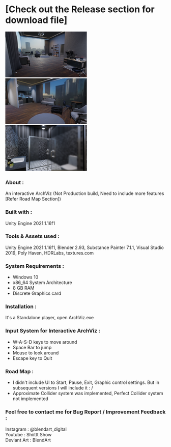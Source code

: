 <h1>[Check out the Release section for download file]</h1>

<img src="https://raw.githubusercontent.com/Thilak-KN/ArchViz/main/Screenshot_1.png" alt="screenshot_1" width="256" height="144">  <img src="https://github.com/Thilak-KN/ArchViz/blob/main/Screenshot_2.png?raw=true" alt="screenshot_2" width="256" height="144">  <img src="https://github.com/Thilak-KN/ArchViz/blob/main/Screenshot_3.png?raw=true" alt="screenshot_3" width="256" height="144">

<p><strong><h3>About :</h3></strong>An interactive ArchViz (Not Production build, Need to include more features [Refer Road Map Section])</p>
<p><strong><h3>Built with :</h3></strong>Unity Engine 2021.1.16f1</p>
<p><strong><h3>Tools &amp; Assets used :</h3></strong>Unity Engine 2021.1.16f1, Blender 2.93, Substance Painter 7.1.1, Visual Studio 2019, Poly Haven, HDRLabs, textures.com</p>
<p><strong><h3>System Requirements :</h3></strong></p>
<ul>
<li>Windows 10</li>
<li>x86_64 System Architecture</li>
<li>8 GB RAM</li>
<li>Discrete Graphics card</li>
</ul>
<p><strong><h3>Installation :</h3></strong></p>
<p>It's a Standalone player, open ArchViz.exe</p>
<p><strong><h3>Input System for Interactive ArchViz :</h3></strong></p>
<ul>
<li>W-A-S-D keys to move around</li>
<li>Space Bar to jump</li>
<li>Mouse to look around</li>
<li>Escape key to Quit</li>
</ul>
<p><h3>Road Map :</h3></p>
<ul>
<li>I didn't include UI to Start, Pause, Exit, Graphic control settings. But in subsequent versions I will include it : /</li>
<li>Approximate Collider system was implemented, Perfect Collider system not implemented</li>
</ul>
<p><h3>Feel free to contact me for Bug Report / Improvement Feedback :</h3></p>
<p>Instagram : @blendart_digital<br />Youtube : Shiittt Show<br />Deviant Art : BlendArt</p>
